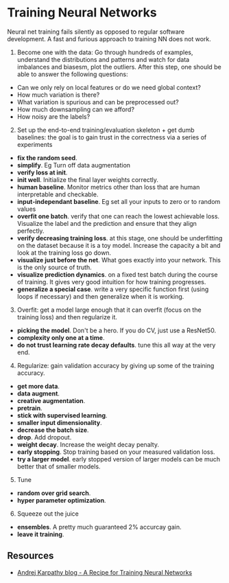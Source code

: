 # Training Neural Networks

Neural net training fails silently as opposed to regular software development. A fast and furious approach to training NN does not work.
1. Become one with the data: Go through hundreds of examples, understand the distributions and patterns and watch for data imbalances and biasesm, plot the outliers. After this step, one should be able to answer the following questions:
  * Can we only rely on local features or do we need global context?
  * How much variation is there?
  * What variation is spurious and can be preprocessed out?
  * How much downsampling can we afford?
  * How noisy are the labels?
2. Set up the end-to-end training/evaluation skeleton + get dumb baselines: the goal is to gain trust in the correctness via a series of experiments
  * **fix the random seed**.
  * **simplify**. Eg Turn off data augmentation
  * **verify loss at init**.
  * **init well**. Initialize the final layer weights correctly.
  * **human baseline**. Monitor metrics other than loss that are human interpretable and checkable.
  * **input-independant baseline**. Eg set all your inputs to zero or to random values
  * **overfit one batch**. verify that one can reach the lowest achievable loss. Visualize the label and the prediction and ensure that they align perfectly.
  * **verify decreasing training loss**. at this stage, one should be underfitting on the dataset because it is a toy model. Increase the capacity a bit and look at the training loss go down.
  * **visualize just before the net**. What goes exactly into your network. This is the only source of truth.
  * **visualize prediction dynamics**. on a fixed test batch during the course of training. It gives very good intuition for how training progresses.
  * **generalize a special case**. write a very specific function first (using loops if necessary) and then generalize when it is working.
3. Overfit: get a model large enough that it can overfit (focus on the training loss) and then regularize it.
  * **picking the model**. Don't be a hero. If you do CV, just use a ResNet50.
  * **complexity only one at a time**.
  * **do not trust learning rate decay defaults**. tune this all way at the very end.
4. Regularize: gain validation accuracy by giving up some of the training accuracy.
  * **get more data**.
  * **data augment**.
  * **creative augmentation**.
  * **pretrain**.
  * **stick with supervised learning**.
  * **smaller input dimensionality**.
  * **decrease the batch size**.
  * **drop**. Add dropout.
  * **weight decay**. Increase the weight decay penalty.
  * **early stopping**. Stop training based on your measured validation loss.
  * **try a larger model**. early stopped version of larger models can be much better that of smaller models.
5. Tune
  * **random over grid search**.
  * **hyper parameter optimization**.
6. Squeeze out the juice
  * **ensembles**. A pretty much guaranteed 2% accurcay gain.
  * **leave it training**.

## Resources

- [Andrej Karpathy blog - A Recipe for Training Neural Networks](http://karpathy.github.io/2019/04/25/recipe/)

